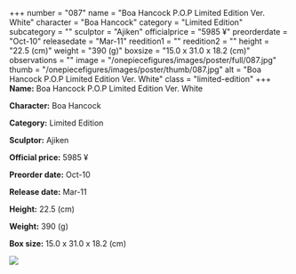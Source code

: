 +++
number = "087"
name = "Boa Hancock P.O.P Limited Edition Ver. White"
character = "Boa Hancock"
category = "Limited Edition"
subcategory = ""
sculptor = "Ajiken"
officialprice = "5985 ¥"
preorderdate = "Oct-10"
releasedate = "Mar-11"
reedition1 = ""
reedition2 = ""
height = "22.5 (cm)"
weight = "390 (g)"
boxsize = "15.0 x 31.0 x 18.2 (cm)"
observations = ""
image = "/onepiecefigures/images/poster/full/087.jpg"
thumb = "/onepiecefigures/images/poster/thumb/087.jpg"
alt = "Boa Hancock P.O.P Limited Edition Ver. White"
class = "limited-edition"
+++
**Name:** Boa Hancock P.O.P Limited Edition Ver. White

**Character:** Boa Hancock

**Category:** Limited Edition 

**Sculptor:** Ajiken

**Official price:** 5985 ¥

**Preorder date:** Oct-10

**Release date:** Mar-11

**Height:** 22.5 (cm)

**Weight:** 390 (g)

**Box size:** 15.0 x 31.0 x 18.2 (cm)

<img src="/onepiecefigures/images/poster/thumb/087.jpg">